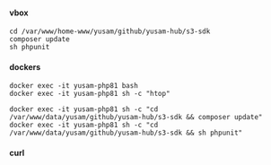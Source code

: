 #### vbox

    cd /var/www/home-www/yusam/github/yusam-hub/s3-sdk
    composer update
    sh phpunit

#### dockers

    docker exec -it yusam-php81 bash
    docker exec -it yusam-php81 sh -c "htop"

    docker exec -it yusam-php81 sh -c "cd /var/www/data/yusam/github/yusam-hub/s3-sdk && composer update"
    docker exec -it yusam-php81 sh -c "cd /var/www/data/yusam/github/yusam-hub/s3-sdk && sh phpunit"

#### curl